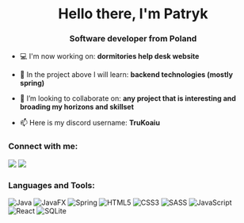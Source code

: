 <h1 align="center">Hello there, I'm Patryk</h1>
<h3 align="center">Software developer from Poland</h3>

- 💻 I'm now working on: **dormitories help desk website**

- 🤔 In the project above I will learn: **backend technologies (mostly spring)**

- 👯 I’m looking to collaborate on: **any project that is interesting and broading my horizons and skillset**

- 📫 Here is my discord username: **TruKoaiu**

<h3 align="left">Connect with me:</h3>
<p align="left">
<a href="https://www.linkedin.com/in/patryk-siekierski/" target="_blank"><img src="https://img.shields.io/badge/LinkedIn-0077B5?style=for-the-badge&logo=linkedin&logoColor=white" target="_blank" /></a>
<a href="https://discordapp.com/users/262999998952767488" target="_blank"><img src="https://img.shields.io/badge/Discord-%235865F2.svg?style=for-the-badge&logo=discord&logoColor=white)" target="_blank" /></a>
</p>

<h3 align="left">Languages and Tools:</h3>

![Java](https://img.shields.io/badge/java-%23ED8B00.svg?style=for-the-badge&logo=openjdk&logoColor=white) ![JavaFX](https://img.shields.io/badge/javafx-%23FF0000.svg?style=for-the-badge&logo=javafx&logoColor=white) ![Spring](https://img.shields.io/badge/spring-%236DB33F.svg?style=for-the-badge&logo=spring&logoColor=white) ![HTML5](https://img.shields.io/badge/html5-%23E34F26.svg?style=for-the-badge&logo=html5&logoColor=white) ![CSS3](https://img.shields.io/badge/css3-%231572B6.svg?style=for-the-badge&logo=css3&logoColor=white) ![SASS](https://img.shields.io/badge/SASS-hotpink.svg?style=for-the-badge&logo=SASS&logoColor=white) ![JavaScript](https://img.shields.io/badge/javascript-%23323330.svg?style=for-the-badge&logo=javascript&logoColor=%23F7DF1E) ![React](https://img.shields.io/badge/react-%2320232a.svg?style=for-the-badge&logo=react&logoColor=%2361DAFB) ![SQLite](https://img.shields.io/badge/sqlite-%2307405e.svg?style=for-the-badge&logo=sqlite&logoColor=white)
